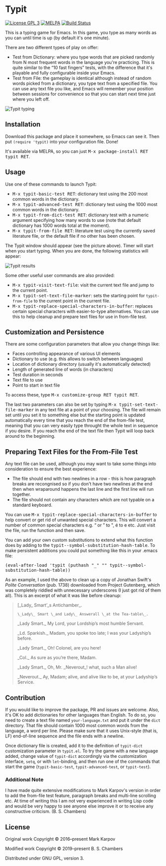 # Typit

[![License GPL 3](https://img.shields.io/badge/license-GPL_3-green.svg)](http://www.gnu.org/licenses/gpl-3.0.txt)
[![MELPA](https://melpa.org/packages/typit-badge.svg)](https://melpa.org/#/typit)
[![Build Status](https://travis-ci.org/mrkkrp/typit.svg?branch=master)](https://travis-ci.org/mrkkrp/typit)

This is a typing game for Emacs. In this game, you type as many words as you can
until time is up (by default it's one minute).

There are two different types of play on offer:

* Test from Dictionary: where you type words that are picked randomly from N
  most frequent words in the language you're practicing. This is quite similar
  to the “10 fast fingers” tests, with the difference that it's playable and
  fully configurable inside your Emacs.
* Test from File: the gameplay is identical although instead of random words
  picked from a dictionary, you type text from a specified file. You can use any
  text file you like, and Emacs will remember your position between sessions for
  convenience so that you can start next time just where you left off.

![Typit typing](https://raw.githubusercontent.com/mrkkrp/typit/gh-pages/typit-typing.png)

## Installation

Download this package and place it somewhere, so Emacs can see it. Then put
`(require 'typit)` into your configuration file. Done!

It's available via MELPA, so you can just <kbd>M-x package-install RET typit
RET</kbd>.

## Usage

Use one of these commands to launch Typit:

* <kbd>M-x typit-basic-test RET</kbd>: dictionary test using the 200 most common
  words in the dictionary.
* <kbd>M-x typit-advanced-test RET</kbd>: dictionary test using the 1000 most
  common words in the dictionary.
* <kbd>M-x typit-from-dict-test RET</kbd>: dictionary test with a numeric
  argument specifying how many words to use (note that default dictionary has
  1000 words total at the moment).
* <kbd>M-x typit-from-file RET</kbd>: literature test using the currently saved
  literature file, or the default file if no other has been chosen.

The Typit window should appear (see the picture above). Timer will start when
you start typing. When you are done, the following statistics will appear:

![Typit results](https://raw.githubusercontent.com/mrkkrp/typit/gh-pages/typit-results.png)

Some other useful user commands are also provided:

* <kbd>M-x typit-visit-text-file</kbd>: visit the current text file and jump to
  the current point.
* <kbd>M-x typit-set-text-file-marker</kbd>: sets the starting point for
  `typit-from-file` to the current point in the current file.
* <kbd>M-x typit-replace-special-characters-in-buffer</kbd>: replaces certain
  special characters with easier-to-type alternatives. You can use this to help
  cleanup and prepare text files for use in from-file test.

## Customization and Persistence

There are some configuration parameters that allow you change things like:

* Faces controlling appearance of various UI elements
* Dictionary to use (e.g. this allows to switch between languages)
* Location of dictionary directory (usually it's automatically detected)
* Length of generated line of words (in characters)
* Test duration in seconds
* Text file to use
* Point to start in text file

To access these, type <kbd>M-x customize-group RET typit RET</kbd>.

The last two parameters can also be set by typing <kbd>M-x
typit-set-text-file-marker</kbd> in any text file at a point of your
choosing. The file will remain set until you set it to something else but the
starting point is updated automatically every time that you reach the end of the
from-file test, meaning that you can very easily type throught the whole text in
sequence if you desire. If you reach the end of the text file then Typit will
loop back around to the beginning.

## Preparing Text Files for the From-File Test

Any text file can be used, although you may want to take some things into
consideration to ensure the best experience:

* The file should end with two newlines in a row - this is how paragraph breaks
  are recongnised so if you don't have two newlines at the end then when
  wraparound happens the last line and the first line will run together.
* The file should not contain any characters which are not typable on a standard
  keyboard.

You can use <kbd>M-x typit-replace-special-characters-in-buffer</kbd> to help
convert or get rid of unwanted special characters. This will convert a number of
common special characters e.g. “ or ” to ", é to e etc. Just visit the file, run
the function and then save.

You can add your own custom substitutions to extend what this function does by
adding to the <kbd>typit--symbol-substitution-hash-table</kbd>. To make
persistent additions you could put something like this in your .emacs file:

<kbd>(eval-after-load 'typit
  (puthash "_" "" typit--symbol-substitution-hash-table))
</kbd>

As an example, I used the above to clean up a copy of Jonathan Swift's *Polite
Conversation* (pub. 1738) downloaded from Project Gutenberg, which was
completely riddled with unnecessary underscores (I just got rid of them
all). This is an excerpt of what it was like before cleanup:

>    [\_Lady\_ Smart’\_s Antichamber\_.
>
>     \_Lady\_ Smart \_and Lady\_ Answerall \_at the Tea-table\_.
>
> \_Lady Smart.\_ My Lord, your Lordship’s most humble Servant.
>
> \_Ld. Sparkish.\_ Madam, you spoke too late; I was your Ladyship’s before.
>
> \_Lady Smart.\_ Oh! Colonel, are you here!
>
> \_Col.\_ As sure as you’re there, Madam.
>
> \_Lady Smart.\_ Oh, Mr. \_Neverout\_! what, such a Man alive!
>
> \_Neverout.\_ Ay, Madam; alive, and alive like to be, at your Ladyship’s Service.

## Contribution

If you would like to improve the package, PR and issues are welcome. Also,
it's OK to add dictionaries for other languages than English. To do so, you
need to create a text file named `your-language.txt` and put it under the
`dict` directory. That file should contain 1000 most common words from the
language, a word per line. Please make sure that it uses Unix-style (that
is, LF) end-of-line sequence and the file ends with a newline.

Once dictionary file is created, add it to the definition of `typit-dict`
customization parameter in `typit.el`. To try the game with a new language
added, change value of `typit-dict` accordingly via the customization
interface, `setq`, or with `let`-binding, and then run one of the commands
that start the game (`typit-basic-test`, `typit-advanced-test`, or
`typit-test`).

### Additional Note
I have made quite extensive modifications to Mark Karpov's version in order to
add the from-file test feature, paragraph breaks and multi-line scrolling
etc. At time of writing this I am not very experienced in writing Lisp code and
would be very happy to see anyone else improve it or to receive any constructive
criticism. (B. S. Chambers)

## License

Original work Copyright © 2016–present Mark Karpov

Modified work Copyright © 2019–present B. S. Chambers

Distributed under GNU GPL, version 3.
